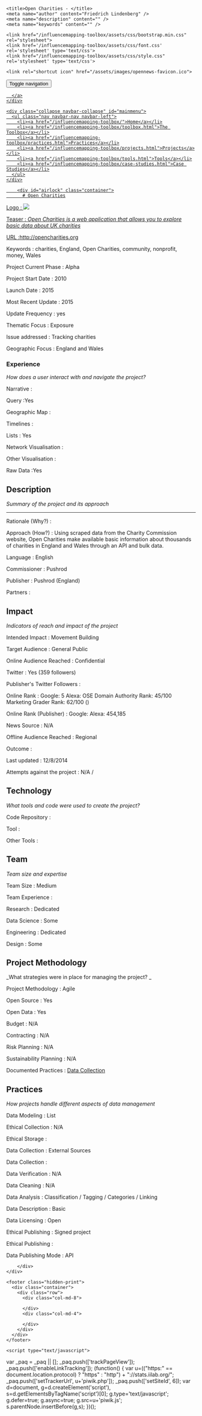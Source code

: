 <!DOCTYPE html>
<html>
  <head>
    <meta charset="utf-8">
    <meta http-equiv="X-UA-Compatible" content="IE=edge,chrome=1">
    <meta name="viewport" content="width=device-width, initial-scale=1.0">

    <title>Open Charities - </title>
    <meta name="author" content="Friedrich Lindenberg" />
    <meta name="description" content="" />
    <meta name="keywords" content="" />

    <link href="/influencemapping-toolbox/assets/css/bootstrap.min.css" rel="stylesheet">
    <link href='/influencemapping-toolbox/assets/css/font.css' rel='stylesheet' type='text/css'>
    <link href="/influencemapping-toolbox/assets/css/style.css" rel='stylesheet' type='text/css'>

    <link rel="shortcut icon" href="/assets/images/opennews-favicon.ico">
  </head>
  <body>
    <div id="page">
      <nav class="navbar navbar-default navbar-static-top" role="navigation">
  <div class="container">
    <div class="navbar-header">
      <button type="button" class="navbar-toggle" data-toggle="collapse"
        data-target="#mainmenu">
        <span class="sr-only">Toggle navigation</span>
        <span class="icon-bar"></span>
        <span class="icon-bar"></span>
        <span class="icon-bar"></span>
      </button>
      <a class="navbar-brand" href="/">
        
      </a>
    </div>

    <div class="collapse navbar-collapse" id="mainmenu">
      <ul class="nav navbar-nav navbar-left">
        <li><a href="/influencemapping-toolbox/">Home</a></li>
        <li><a href="/influencemapping-toolbox/toolbox.html">The Toolbox</a></li>
        <li><a href="/influencemapping-toolbox/practices.html">Practices</a></li>
        <li><a href="/influencemapping-toolbox/projects.html">Projects</a></li>
        <li><a href="/influencemapping-toolbox/tools.html">Tools</a></li>
        <li><a href="/influencemapping-toolbox/case-studies.html">Case Studies</a></li>
      </ul>
    </div>
  </div>
</nav>

        <div id="airlock" class="container">
          # Open Charities

Logo
: ![](N/A)

Teaser
: _Open Charities is a web application that allows you to explore basic data about UK charities_

URL
:http://opencharities.org


Keywords
: charities, England, Open Charities, community, nonprofit, money, Wales



Project Current Phase
: Alpha

	

Project Start Date
: 2010



Launch Date
: 2015



Most Recent Update
: 2015



Update Frequency
: yes



Thematic Focus
: Exposure



Issue addressed
: Tracking charities 



Geographic Focus
: England and Wales


### Experience

_How does a user interact with and navigate the project?_

Narrative
:  

Query
:Yes 

Geographic Map
:  

Timelines
:  

Lists
: Yes 

Network Visualisation
:  

Other Visualisation
:   

Raw Data 
:Yes

## Description

_Summary of the project and its approach_

____


Rationale (Why?)
: 



Approach (How?)
: Using scraped data from the Charity Commission website, Open Charities make available basic information about thousands of charities in England and Wales through an API and bulk data. 



Language
: English



Commissioner
: Pushrod



Publisher
: Pushrod (England)



Partners
: 


## Impact

_Indicators of reach and impact of the project_

Intended Impact
: Movement Building



Target Audience
: General Public



Online Audience Reached
: Confidential



Twitter
: Yes (359 followers)



Publisher's Twitter Followers
: 



Online Rank
:  Google: 5   Alexa:   OSE Domain Authority Rank: 45/100 Marketing Grader Rank: 62/100 ()


Online Rank (Publisher)
:  Google:   Alexa: 454,185



News Source
: N/A



Offline Audience Reached
: Regional 



Outcome
: 



Last updated
: 12/8/2014


Attempts against the project
: N/A  / 


## Technology

_What tools and code were used to create the project?_

Code Repository
: []()



Tool
: 



Other Tools
: 


## Team

_Team size and expertise_

Team Size
: Medium



Team Experience
:  

Research
: Dedicated 

Data Science
: Some 

Engineering
:  Dedicated

Design
: Some


## Project Methodology

_What strategies were in place for managing the project? _

Project Methodology
: Agile



Open Source
: Yes



Open Data
: Yes



Budget
: N/A



Contracting
: N/A



Risk Planning
: N/A



Sustainability Planning
: N/A


Documented Practices
: [Data Collection](http://opencharities.org/info/about) []() []()


## Practices

_How projects handle different aspects of data management_

Data Modeling
: List



Ethical Collection
: N/A



Ethical Storage
: 



Data Collection
: External Sources



Data Collection
: 



Data Verification
: N/A



Data Cleaning
: N/A



Data Analysis
: Classification / Tagging / Categories / Linking



Data Description
: Basic



Data Licensing
: Open



Ethical Publishing
: Signed project



Ethical Publishing
: 



Data Publishing Mode
: API

        </div>
    </div>

    <footer class="hidden-print">
      <div class="container">
        <div class="row">
          <div class="col-md-8">
            
          </div>
          <div class="col-md-4">
            
          </div>
        </div>
      </div>
    </footer>

    <script type="text/javascript">
  var _paq = _paq || [];
  _paq.push(['trackPageView']);
  _paq.push(['enableLinkTracking']);
  (function() {
    var u=(("https:" == document.location.protocol) ? "https" : "http") + "://stats.iilab.org/";
    _paq.push(['setTrackerUrl', u+'piwik.php']);
    _paq.push(['setSiteId', 6]);
    var d=document, g=d.createElement('script'), s=d.getElementsByTagName('script')[0]; g.type='text/javascript';
    g.defer=true; g.async=true; g.src=u+'piwik.js'; s.parentNode.insertBefore(g,s);
  })();
</script>
<noscript><p><img src="http://stats.iilab.org/piwik.php?idsite=6" style="border:0;" alt="" /></p></noscript>
    <script src="/influencemapping-toolbox/assets/js/jquery-2.1.1.min.js"></script>
    <script src="/influencemapping-toolbox/assets/js/bootstrap.min.js"></script>
  </body>
</html>
